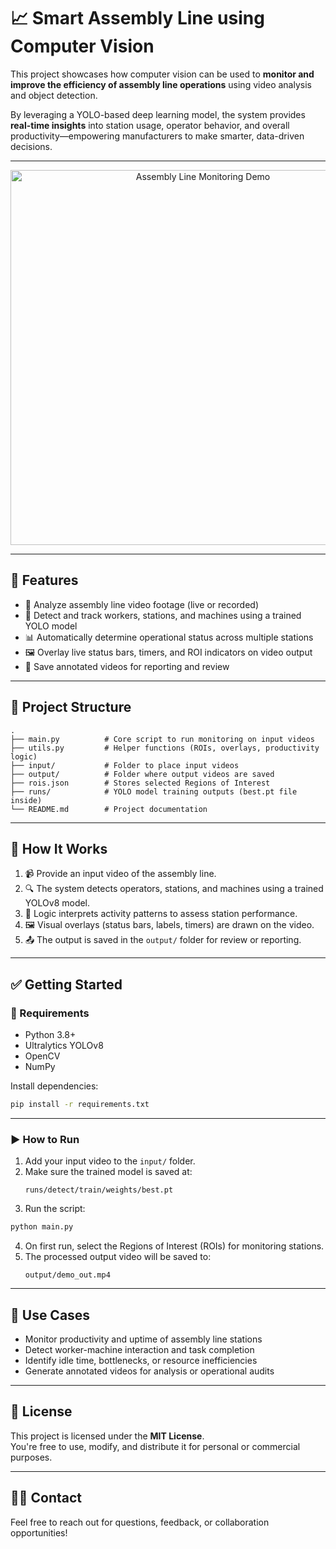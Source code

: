 # 📈 Smart Assembly Line  using Computer Vision

This project showcases how computer vision can be used to **monitor and improve the efficiency of assembly line operations** using video analysis and object detection.

By leveraging a YOLO-based deep learning model, the system provides **real-time insights** into station usage, operator behavior, and overall productivity—empowering manufacturers to make smarter, data-driven decisions.

---

<p align="center">
  <img src="https://github.com/user-attachments/assets/5d5f654e-d421-45b5-8201-800e10a679a7" alt="Assembly Line Monitoring Demo" width="600">
</p>

---

## 🚀 Features

- 🎥 Analyze assembly line video footage (live or recorded)
- 🧠 Detect and track workers, stations, and machines using a trained YOLO model
- 📊 Automatically determine operational status across multiple stations
- 🖼️ Overlay live status bars, timers, and ROI indicators on video output
- 💾 Save annotated videos for reporting and review

---

## 📁 Project Structure

```
.
├── main.py          # Core script to run monitoring on input videos
├── utils.py         # Helper functions (ROIs, overlays, productivity logic)
├── input/           # Folder to place input videos
├── output/          # Folder where output videos are saved
├── rois.json        # Stores selected Regions of Interest
├── runs/            # YOLO model training outputs (best.pt file inside)
└── README.md        # Project documentation
```

---

## 🧩 How It Works

1. 📹 Provide an input video of the assembly line.
2. 🔍 The system detects operators, stations, and machines using a trained YOLOv8 model.
3. 🧠 Logic interprets activity patterns to assess station performance.
4. 🖼️ Visual overlays (status bars, labels, timers) are drawn on the video.
5. 📤 The output is saved in the `output/` folder for review or reporting.

---

## ✅ Getting Started

### 🔧 Requirements

- Python 3.8+
- Ultralytics YOLOv8
- OpenCV
- NumPy

Install dependencies:

```bash
pip install -r requirements.txt
```

---

### ▶️ How to Run

1. Add your input video to the `input/` folder.
2. Make sure the trained model is saved at:
   ```
   runs/detect/train/weights/best.pt
   ```
3. Run the script:

```bash
python main.py
```

4. On first run, select the Regions of Interest (ROIs) for monitoring stations.
5. The processed output video will be saved to:  
   ```
   output/demo_out.mp4
   ```

---

## 🎯 Use Cases

- Monitor productivity and uptime of assembly line stations
- Detect worker-machine interaction and task completion
- Identify idle time, bottlenecks, or resource inefficiencies
- Generate annotated videos for analysis or operational audits

---

## 📄 License

This project is licensed under the **MIT License**.  
You're free to use, modify, and distribute it for personal or commercial purposes.

---

## 🙋‍♂️ Contact

Feel free to reach out for questions, feedback, or collaboration opportunities!
